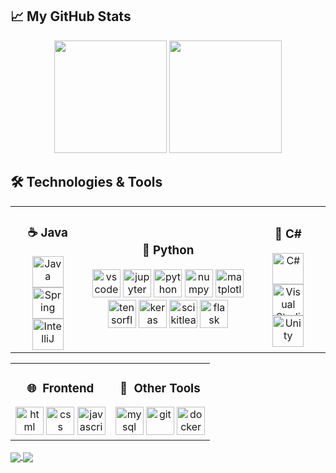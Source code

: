 ## 📈 **My GitHub Stats**

<div align="center">
  <img height="180em" src="https://github-readme-stats.vercel.app/api?username=hampusnilsson1&show_icons=true&hide_border=true&theme=radical" />
  <img height="180em" src="https://github-readme-stats.vercel.app/api/top-langs/?username=hampusnilsson1&layout=compact&hide_border=true&theme=radical" />
</div>

## 🛠️ **Technologies & Tools**

<div align="center">
  <table>
    <tr>
      <td align="center";>
        <h3>☕ Java</h3>
        <img src="https://cdn.jsdelivr.net/gh/devicons/devicon/icons/java/java-original.svg" width="50" height="50" alt="Java" />
        <img src="https://cdn.jsdelivr.net/gh/devicons/devicon/icons/spring/spring-original.svg" width="50" height="50" alt="Spring" />
        <img src="https://cdn.jsdelivr.net/gh/devicons/devicon/icons/intellij/intellij-original.svg" width="50" height="50" alt="IntelliJ" />
      </td>
      <td align="center">
        <h3>🐍 Python</h3>
        <img src="https://cdn.jsdelivr.net/gh/devicons/devicon/icons/vscode/vscode-original.svg" alt="vscode" width="45" height="45"/>
        <img src="https://cdn.jsdelivr.net/gh/devicons/devicon@latest/icons/jupyter/jupyter-original-wordmark.svg" alt="jupyter" width="45" height="45"/>
        <img src="https://cdn.jsdelivr.net/gh/devicons/devicon@latest/icons/python/python-original.svg" alt="python" width="45" height="45"/>
        <img src="https://cdn.jsdelivr.net/gh/devicons/devicon@latest/icons/numpy/numpy-original.svg" alt="numpy" width="45" height="45"/>
        <img src="https://cdn.jsdelivr.net/gh/devicons/devicon@latest/icons/matplotlib/matplotlib-original.svg" alt="matplotlib" width="45" height="45"/>
        <img src="https://cdn.jsdelivr.net/gh/devicons/devicon@latest/icons/tensorflow/tensorflow-original.svg" alt="tensorflow" width="45" height="45"/>
        <img src="https://cdn.jsdelivr.net/gh/devicons/devicon@latest/icons/keras/keras-original.svg" alt="keras" width="45" height="45"/>
        <img src="https://cdn.jsdelivr.net/gh/devicons/devicon@latest/icons/scikitlearn/scikitlearn-original.svg" alt="scikitlearn" width="45" height="45"/>
        <img src="https://cdn.jsdelivr.net/gh/devicons/devicon@latest/icons/flask/flask-original-wordmark.svg" alt="flask" width="45" height="45"/>
      </td>
      <td align="center">
        <h3>🔷 C#</h3>
        <img src="https://cdn.jsdelivr.net/gh/devicons/devicon/icons/csharp/csharp-original.svg" width="50" height="50" alt="C#" />
        <img src="https://cdn.jsdelivr.net/gh/devicons/devicon/icons/visualstudio/visualstudio-original.svg" width="50" height="50" alt="Visual Studio" />
        <img src="https://cdn.jsdelivr.net/gh/devicons/devicon/icons/unity/unity-original.svg" width="50" height="50" alt="Unity" />
      </td>
    </tr>
  </table>
</div>

<div align="center">
  <table>
    <tr>
      <td align="center";>
        <h3>🌐 &nbsp;Frontend</h3>
        <img src="https://cdn.jsdelivr.net/gh/devicons/devicon@latest/icons/html5/html5-original-wordmark.svg" alt="html" width="45" height="45"/>
        <img src="https://cdn.jsdelivr.net/gh/devicons/devicon@latest/icons/css3/css3-original-wordmark.svg" alt="css" width="45" height="45"/>
        <img src="https://cdn.jsdelivr.net/gh/devicons/devicon@latest/icons/javascript/javascript-original.svg" alt="javascript" width="45" height="45"/>
      </td>
      <td align="center">
        <h3>🔧 &nbsp;Other Tools</h3>
        <img src="https://cdn.jsdelivr.net/gh/devicons/devicon@latest/icons/mysql/mysql-plain-wordmark.svg" alt="mysql" width="45" height="45"/>
        <img src="https://cdn.jsdelivr.net/gh/devicons/devicon@latest/icons/git/git-original.svg" alt="git" width="45" height="45"/>
        <img src="https://cdn.jsdelivr.net/gh/devicons/devicon@latest/icons/docker/docker-original.svg" alt="docker" width="45" height="45"/>
      </td>
    </tr>
  </table>
</div>

<a href="https://github.com/hampusnilsson1/CNN_face_recognition">
  <img align="center" src="https://github-readme-stats.vercel.app/api/pin/?username=hampusnilsson1&repo=CNN_face_recognition&theme=buefy" />
</a>
<a href="https://github.com/hampusnilsson1/InventoryManagementSystem">
  <img align="center" src="https://github-readme-stats.vercel.app/api/pin/?username=hampusnilsson1&repo=InventoryManagementSystem&theme=buefy" />
</a>

